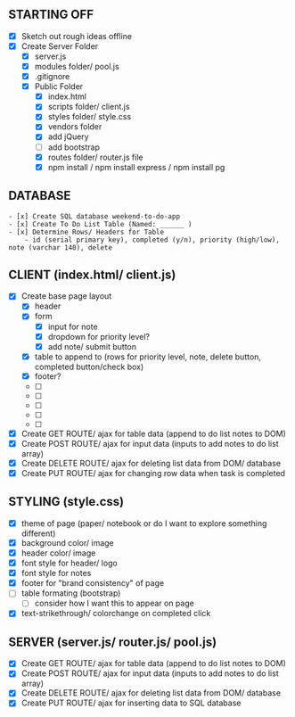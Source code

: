 ## STARTING OFF
- [x] Sketch out rough ideas offline
- [x] Create Server Folder
    - [x] server.js
    - [x] modules folder/ pool.js
    - [x] .gitignore
    - [x] Public Folder
        - [x] index.html
        - [x] scripts folder/ client.js
        - [x] styles folder/ style.css
        - [x] vendors folder
        - [x] add jQuery
        - [ ] add bootstrap
        - [x] routes folder/ router.js file
        - [x] npm install / npm install express / npm install pg

## DATABASE
    - [x] Create SQL database weekend-to-do-app
    - [x] Create To Do List Table (Named: ______ )
    - [x] Determine Rows/ Headers for Table
        - id (serial primary key), completed (y/n), priority (high/low), note (varchar 140), delete

## CLIENT (index.html/ client.js)
- [x] Create base page layout
    - [x] header
    - [x] form
        - [x] input for note
        - [x] dropdown for priority level?
        - [x] add note/ submit button
    - [x] table to append to (rows for priority level, note, delete button, completed button/check box)
    - [x] footer?
    - [ ]
    - [ ]
    - [ ]
    - [ ]
    - [ ]
- [x] Create GET ROUTE/ ajax for table data (append to do list notes to DOM)
- [x] Create POST ROUTE/ ajax for input data (inputs to add notes to do list array)
- [x] Create DELETE ROUTE/ ajax for deleting list data from DOM/ database
- [x] Create PUT ROUTE/ ajax for changing row data when task is completed

## STYLING (style.css)
- [x] theme of page (paper/ notebook or do I want to explore something different)
- [x] background color/ image 
- [x] header color/ image
- [x] font style for header/ logo
- [x] font style for notes
- [x] footer for "brand consistency" of page
- [ ] table formating (bootstrap)
    -[ ] consider how I want this to appear on page
- [x] text-strikethrough/ colorchange on completed click

## SERVER (server.js/ router.js/ pool.js)
- [x] Create GET ROUTE/ ajax for table data (append to do list notes to DOM)
- [x] Create POST ROUTE/ ajax for input data (inputs to add notes to do list array)
- [x] Create DELETE ROUTE/ ajax for deleting list data from DOM/ database
- [x] Create PUT ROUTE/ ajax for inserting data to SQL database
